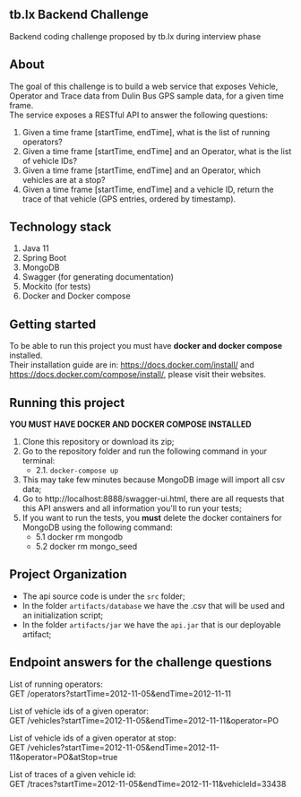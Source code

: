 ## tb.lx Backend Challenge  
Backend coding challenge proposed by tb.lx during interview phase  

## About  
The goal of this challenge is to build a web service that exposes Vehicle, Operator and Trace data from Dulin Bus GPS sample data, for a given time frame.  
The service exposes a RESTful API to answer the following questions:  
  
 1. Given a time frame [startTime, endTime], what is the list of running operators?  
 2. Given a time frame [startTime, endTime] and an Operator, what is the list of vehicle IDs?  
 3. Given a time frame [startTime, endTime] and an Operator, which vehicles are at a stop?  
 4. Given a time frame [startTime, endTime] and a vehicle ID, return the trace of that vehicle (GPS entries, ordered by timestamp).  
  
## Technology stack  
 1. Java 11  
 2. Spring Boot  
 3. MongoDB  
 4. Swagger (for generating documentation)  
 5. Mockito (for tests)  
 6. Docker and Docker compose
  
  
## Getting started  
To be able to run this project you must have **docker and docker compose** installed.  
Their installation guide are in:  https://docs.docker.com/install/ and https://docs.docker.com/compose/install/, please visit their websites.
  
## Running this project  
**YOU MUST HAVE DOCKER AND DOCKER COMPOSE INSTALLED**
 1. Clone this repository or download its zip;
 2. Go to the repository folder and run the following command in your terminal:
    - 2.1. `docker-compose up` 
3. This may take few minutes because MongoDB image will import all csv data;
4. Go to http://localhost:8888/swagger-ui.html, there are all requests that this API answers and all information you'll to run your tests;
5. If you want to run the tests, you **must** delete the docker containers for MongoDB using the following command:
   - 5.1 docker rm mongodb
   - 5.2 docker rm mongo_seed

## Project Organization
- The api source code is under the `src` folder;
- In the folder `artifacts/database` we have the .csv that will be used and an initialization script;
- In the folder `artifacts/jar` we have the `api.jar` that is our deployable artifact;
  
## Endpoint answers for the challenge questions  
List of running operators:  
GET /operators?startTime=2012-11-05&endTime=2012-11-11  
  
List of vehicle ids of a given operator:  
GET /vehicles?startTime=2012-11-05&endTime=2012-11-11&operator=PO  
  
List of vehicle ids of a given operator at stop:  
GET /vehicles?startTime=2012-11-05&endTime=2012-11-11&operator=PO&atStop=true  
  
List of traces of a given vehicle id:  
GET /traces?startTime=2012-11-05&endTime=2012-11-11&vehicleId=33438
